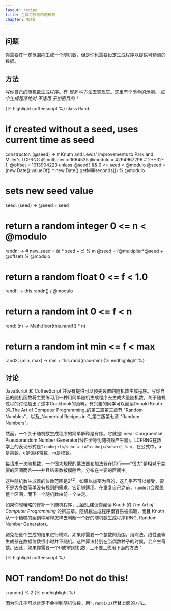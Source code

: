 ```yaml
---
layout: recipe
title: 生成可预测的随机数
chapter: Math
---
```

## 问题

你需要在一定范围内生成一个随机数，但是你也需要设定生成程序以提供可预测的数据。

## 方法

写你自己的随机数生成程序。有 _很多_ 种方法去实现它。这里有个简单的示例。
_这个生成程序绝对 不适用 于加密目的！_

{% highlight coffeescript %}
class Rand
  # if created without a seed, uses current time as seed
  constructor: (@seed) ->
    # Knuth and Lewis' improvements to Park and Miller's LCPRNG
    @multiplier = 1664525
    @modulo = 4294967296 # 2**32-1;
    @offset = 1013904223
    unless @seed? && 0 <= seed < @modulo
      @seed = (new Date().valueOf() * new Date().getMilliseconds()) % @modulo

  # sets new seed value
  seed: (seed) ->
    @seed = seed

  # return a random integer 0 <= n < @modulo
  randn: ->
    # new_seed = (a * seed + c) % m
    @seed = (@multiplier*@seed + @offset) % @modulo

 # return a random float 0 <= f < 1.0
  randf: ->
    this.randn() / @modulo

  # return a random int 0 <= f < n
  rand: (n) ->
    Math.floor(this.randf() * n)

  # return a random int min <= f < max
  rand2: (min, max) ->
    min + this.rand(max-min)
{% endhighlight %}

## 讨论 

JavaScript 和 CoffeeScript 并没有提供可以预先设置的随机数生成程序。写你自己的随机函数将主要练习用一种用简单随机生成程序去生成大量随机数。关于随机过程的讨论超出了这本Cookbook的范畴。有兴趣的同学可以阅读Donald Knuth的_The Art of Computer Programming_的第二篇第三章节 "Random Numbles"，以及_Numerical Recipes in C_第二版第七章 "Random Numbers"。

然而，一个关于随机数生成程序的简单解释是有序。它就是Linear Congruential Pseudorandom Number Generator(线性全等伪随机数产生器)。LCPRNG在数学上的表现形式是`I<sub>j+1</sub> = (aI<sub>j</sub>+c) % m`，在公式中，a是乘数，c是偏移常数，m是模数。

每请求一次随机数，一个很大规模的乘法器和加法器在运行——"很大"是相对于主要的区间而言——并且结果数被模除后，分布在主要的区间中。

这种随机数生成器的位数范围是2<sup>32</sup>，如果以加密为目的，这几乎不可以接受，要不是大多数简单没有规则的需求，它足够适用。在重复自己之前，`randn()`会覆盖整个区间，而下一个随机数由前一个决定。

如果你想粗略的修补一下随机程序，_强烈_建议你阅读 Knuth 的 _The Art of Computer Programming_ 的第三章。随机数生成程序很容易被搞砸，而且 Knuth 从一个糟糕的案例中解释怎样去判断一个好的随机数生成程序(RNG, Random Number Generator)。

避免把这个生成的结果进行模除。如果你需要一个整数的范围，用除法。线性全等生成器在数据位数很小时并不随机。这种算法特别在当偶数种子的时候，会产生奇数。因此，如果你需要一个0或1的随机数，__不要__使用下面的方法：

{% highlight coffeescript %}
# NOT random! Do not do this!
r.randn() % 2
{% endhighlight %}

因为你几乎可以肯定不会得到随机位数。用`r.randi(2)`代替上面的方法。
